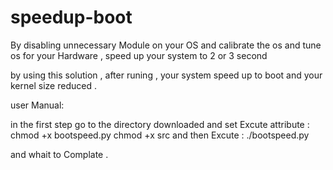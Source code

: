 # speedup-boot
By disabling unnecessary Module on your OS and calibrate the os and tune os for your Hardware  , speed up your system to 2 or 3 second  




by using this solution , after runing , your system speed up to boot and your kernel size reduced .

user Manual:

in the first step go to the directory downloaded and set Excute attribute : 
        chmod +x bootspeed.py
        chmod +x src
and then Excute :
        ./bootspeed.py
        
and whait to Complate .
